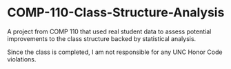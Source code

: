 # COMP-110-Class-Structure-Analysis
A project from COMP 110 that used real student data to assess potential improvements to the class structure backed by statistical analysis.

Since the class is completed, I am not responsible for any UNC Honor Code violations. 
